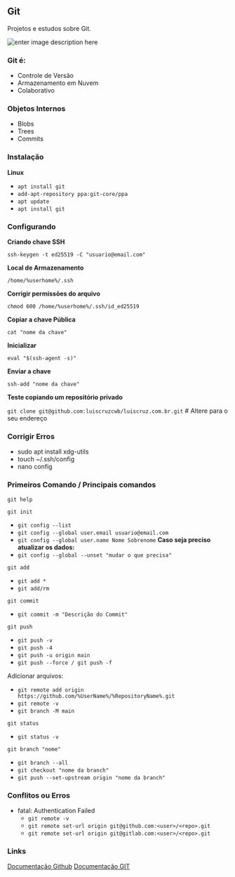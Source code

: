 ## Git
Projetos e estudos sobre Git.

![enter image description here](https://www.benner.com.br/tecnologia/wp-content/uploads/2023/10/Git.png)

### **Git** é:
- Controle de Versão
- Armazenamento em Nuvem
- Colaborativo

### Objetos Internos

- Blobs
- Trees
- Commits

### Instalação

**Linux**
- `apt install git`
- `add-apt-repository ppa:git-core/ppa`
- `apt update`
- `apt install git`

### Configurando

**Criando chave SSH**

`ssh-keygen -t ed25519 -C "usuario@email.com"`

**Local de Armazenamento**

`/home/%userhome%/.ssh`

**Corrigir permissões do arquivo**

`chmod 600 /home/%userhome%/.ssh/id_ed25519`

**Copiar a chave Pública**

`cat "nome da chave"`

**Inicializar**

`eval "$(ssh-agent -s)"`

**Enviar a chave**

`ssh-add "nome da chave"`

**Teste copiando um repositório privado**

`git clone git@github.com:luiscruzcwb/luiscruz.com.br.git` # Altere para o seu endereço

### Corrigir Erros

- sudo apt install xdg-utils
- touch ~/.ssh/config
- nano config

### Primeiros Comando / Principais comandos

`git help`

`git init`
- `git config --list`
- `git config --global user.email usuario@email.com`
- `git config --global user.name Nome Sobrenome` **Caso seja preciso atualizar os dados:**
- `git config --global --unset "mudar o que precisa"`

`git add`
- `git add *`
- `git add/rm`

`git commit`
- `git commit -m "Descrição do Commit"`

`git push`
- `git push -v`
- `git push -4`
- `git push -u origin main`
- `git push --force / git push -f`

Adicionar arquivos:
- `git remote add origin https://github.com/%UserName%/%RepositoryName%.git`
- `git remote -v`
- `git branch -M main`

`git status`
- `git status -v`

`git branch "nome"`
- `git branch --all`
- `git checkout "nome da branch"`
- `git push --set-upstream origin "nome da branch"`

### Conflitos ou Erros

- fatal: Authentication Failed
	- `git remote -v`
	- `git remote set-url origin git@github.com:<user>/<repo>.git`
	- `git remote set-url origin git@gitlab.com:<user>/<repo>.git`

### Links 
[Documentação Github](https://docs.github.com/pt/get-started)
[Documentação GIT](https://git-scm.com/doc)